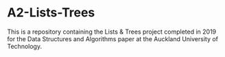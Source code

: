 # A2-Lists-Trees
This is a repository containing the Lists &amp; Trees project completed in 2019 for the Data Structures and Algorithms paper at the Auckland University of Technology.
